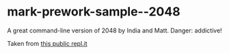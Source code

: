 # mark-prework-sample--2048
A great command-line version of 2048 by India and Matt.  Danger: addictive!

Taken from [this public repl.it](https://repl.it/@MatthewM8/Backup-Academy-Pre-work-or-India-and-Matt)

